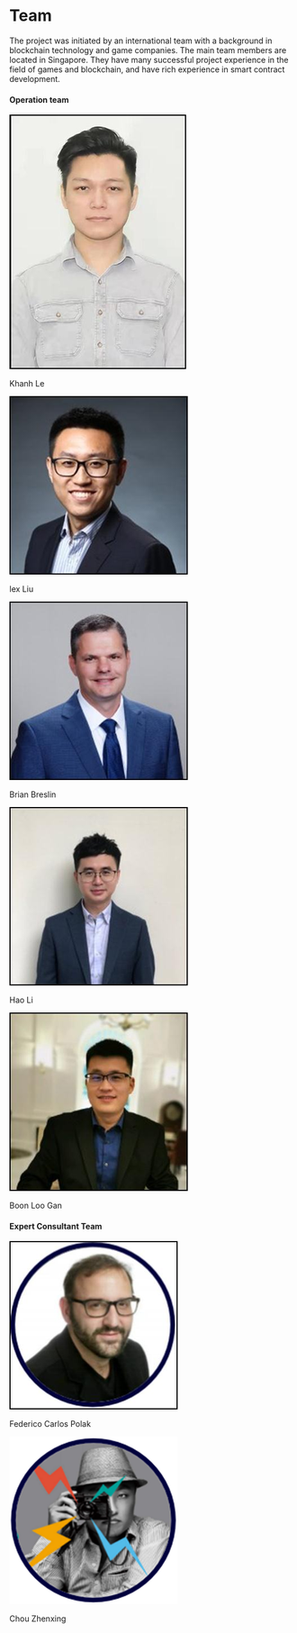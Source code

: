 # Team

The project was initiated by an international team with a background in blockchain technology and game companies. The main team members are located in Singapore. They have many successful project experience in the field of games and blockchain, and have rich experience in smart contract development.

#### Operation team

![Khanh Le](<../.gitbook/assets/Khanh Le.jpg>)

Khanh Le

![Alex Liu](<../.gitbook/assets/Alex Liu.jpg>)

lex Liu

![Brian Breslin](<../.gitbook/assets/Brian Breslin.jpg>)

Brian Breslin

![Hao Li](<../.gitbook/assets/Hao Li.jpg>)

Hao Li

![Boon Loo Gan](<../.gitbook/assets/Boon Loo Gan.jpg>)

Boon Loo Gan

#### Expert Consultant Team

![Federico Carlos Polak](<../.gitbook/assets/Federico Carlos Polak.jpg>)

Federico Carlos Polak

![Chou Zhenxing](<../.gitbook/assets/Chou Zhenxing.png>)

Chou Zhenxing
